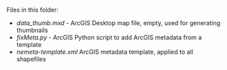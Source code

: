 Files in this folder:
* _data_thumb.mxd_ - ArcGIS Desktop map file, empty, used for generating thumbnails
* _fixMeta.py_ - ArcGIS Python script to add ArcGIS metadata from a template
* _nemeta-template.xml_ ArcGIS metadata template, applied to all shapefiles
